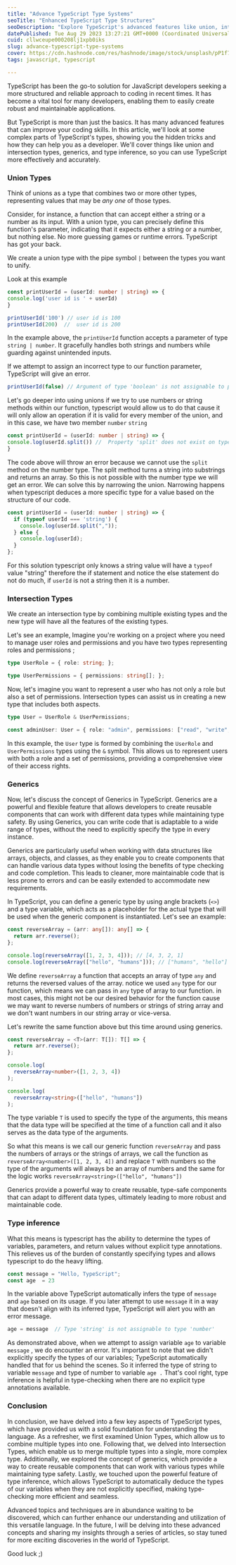 ```yaml
---
title: "Advance TypeScript Type Systems"
seoTitle: "Enhanced TypeScript Type Structures"
seoDescription: "Explore TypeScript's advanced features like union, intersection types, generics, and type inference for better coding and robust apps"
datePublished: Tue Aug 29 2023 13:27:21 GMT+0000 (Coordinated Universal Time)
cuid: cllwceupe000208lj1xpb0iks
slug: advance-typescript-type-systems
cover: https://cdn.hashnode.com/res/hashnode/image/stock/unsplash/pP1f7Iwnd1Q/upload/f110faba201082dfe11a4799b90f363a.jpeg
tags: javascript, typescript

---
```


TypeScript has been the go-to solution for JavaScript developers seeking a more structured and reliable approach to coding in recent times. It has become a vital tool for many developers, enabling them to easily create robust and maintainable applications.

But TypeScript is more than just the basics. It has many advanced features that can improve your coding skills. In this article, we'll look at some complex parts of TypeScript's types, showing you the hidden tricks and how they can help you as a developer. We'll cover things like union and intersection types, generics, and type inference, so you can use TypeScript more effectively and accurately.

### Union Types

Think of unions as a type that combines two or more other types, representing values that may be *any one* of those types.

Consider, for instance, a function that can accept either a string or a number as its input. With a union type, you can precisely define this function's parameter, indicating that it expects either a string or a number, but nothing else. No more guessing games or runtime errors. TypeScript has got your back.

We create a union type with the pipe symbol `|` between the types you want to unify.

Look at this example

```typescript
const printUserId = (userId: number | string) => {
console.log('user id is ' + userId)
}

printUserId('100') // user id is 100 
printUserId(200)  //  user id is 200
```

In the example above, the `printUserId` function accepts a parameter of type `string | number`. It gracefully handles both strings and numbers while guarding against unintended inputs.

If we attempt to assign an incorrect type to our function parameter, TypeScript will give an error.

```typescript
printUserId(false) // Argument of type 'boolean' is not assignable to parameter of type 'string | number'
```

Let's go deeper into using unions if we try to use numbers or string methods within our function, typescript would allow us to do that cause it will only allow an operation if it is valid for every member of the union, and in this case, we have two member `number` `string`

```typescript
const printUserId = (userId: number | string) => {
console.log(userId.split()) //  Property 'split' does not exist on type 'number'
}
```

The code above will throw an error because we cannot use the `split` method on the number type. The split method turns a string into substrings and returns an array. So this is not possible with the number type we will get an error. We can solve this by narrowing the union. Narrowing happens when typescript deduces a more specific type for a value based on the structure of our code.

```typescript
const printUserId = (userId: number | string) => {
  if (typeof userId === 'string') {
    console.log(userId.split(","));
  } else {
    console.log(userId);
  }
};
```

For this solution typescript only knows a string value will have a `typeof` value "string" therefore the if statement and notice the else statement do not do much, if `userId` is not a string then it is a number.

### Intersection Types

We create an intersection type by combining multiple existing types and the new type will have all the features of the existing types.

Let's see an example, Imagine you're working on a project where you need to manage user roles and permissions and you have two types representing roles and permissions ;

```typescript
type UserRole = { role: string; };

type UserPermissions = { permissions: string[]; };
```

Now, let's imagine you want to represent a user who has not only a role but also a set of permissions. Intersection types can assist us in creating a new type that includes both aspects.

```typescript
type User = UserRole & UserPermissions;

const adminUser: User = { role: "admin", permissions: ["read", "write", "delete"], };
```

In this example, the `User` type is formed by combining the `UserRole` and `UserPermissions` types using the `&` symbol. This allows us to represent users with both a role and a set of permissions, providing a comprehensive view of their access rights.

### Generics

Now, let's discuss the concept of Generics in TypeScript. Generics are a powerful and flexible feature that allows developers to create reusable components that can work with different data types while maintaining type safety. By using Generics, you can write code that is adaptable to a wide range of types, without the need to explicitly specify the type in every instance.

Generics are particularly useful when working with data structures like arrays, objects, and classes, as they enable you to create components that can handle various data types without losing the benefits of type checking and code completion. This leads to cleaner, more maintainable code that is less prone to errors and can be easily extended to accommodate new requirements.

In TypeScript, you can define a generic type by using angle brackets (`<>`) and a type variable, which acts as a placeholder for the actual type that will be used when the generic component is instantiated. Let's see an example:

```typescript
const reverseArray = (arr: any[]): any[] => {
  return arr.reverse();
};

console.log(reverseArray([1, 2, 3, 4])); // [4, 3, 2, 1]
console.log(reverseArray(["hello", "humans"])); // ["humans", "hello"]
```

We define `reverseArray` a function that accepts an array of type `any` and returns the reversed values of the array. notice we used `any` type for our function, which means we can pass in `any` type of array to our function. in most cases, this might not be our desired behavior for the function cause we may want to reverse numbers of numbers or strings of string array and we don't want numbers in our string array or vice-versa.

Let's rewrite the same function above but this time around using generics.

```typescript
const reverseArray = <T>(arr: T[]): T[] => {
  return arr.reverse();
};

console.log(
  reverseArray<number>([1, 2, 3, 4])
);

console.log(
  reverseArray<string>(["hello", "humans"])
);
```

The type variable `T` is used to specify the type of the arguments, this means that the data type will be specified at the time of a function call and it also serves as the data type of the arguments.

So what this means is we call our generic function `reverseArray` and pass the numbers of arrays or the strings of arrays, we call the function as `reverseArray<number>([1, 2, 3, 4])` and replace `T` with numbers so the type of the arguments will always be an array of numbers and the same for the logic works `reverseArray<string>(["hello", "humans"])`

Generics provide a powerful way to create reusable, type-safe components that can adapt to different data types, ultimately leading to more robust and maintainable code.

### Type inference

What this means is typescript has the ability to determine the types of variables, parameters, and return values without explicit type annotations. This relieves us of the burden of constantly specifying types and allows typescript to do the heavy lifting.

```typescript
const message = "Hello, TypeScript"; 
const age  = 23
```

In the variable above TypeScript automatically infers the type of `message` and `age` based on its usage. If you later attempt to use `message` it in a way that doesn't align with its inferred type, TypeScript will alert you with an error message.

```typescript
age = message  // Type 'string' is not assignable to type 'number'
```

As demonstrated above, when we attempt to assign variable `age` to variable `message` , we do encounter an error. It's important to note that we didn't explicitly specify the types of our variables; TypeScript automatically handled that for us behind the scenes. So it inferred the type of string to variable `message` and type of number to variable `age .` That's cool right, type inference is helpful in type-checking when there are no explicit type annotations available.

### Conclusion

In conclusion, we have delved into a few key aspects of TypeScript types, which have provided us with a solid foundation for understanding the language. As a refresher, we first examined Union Types, which allow us to combine multiple types into one. Following that, we delved into Intersection Types, which enable us to merge multiple types into a single, more complex type. Additionally, we explored the concept of generics, which provide a way to create reusable components that can work with various types while maintaining type safety. Lastly, we touched upon the powerful feature of type inference, which allows TypeScript to automatically deduce the types of our variables when they are not explicitly specified, making type-checking more efficient and seamless.

Advanced topics and techniques are in abundance waiting to be discovered, which can further enhance our understanding and utilization of this versatile language. In the future, I will be delving into these advanced concepts and sharing my insights through a series of articles, so stay tuned for more exciting discoveries in the world of TypeScript.

Good luck ;)